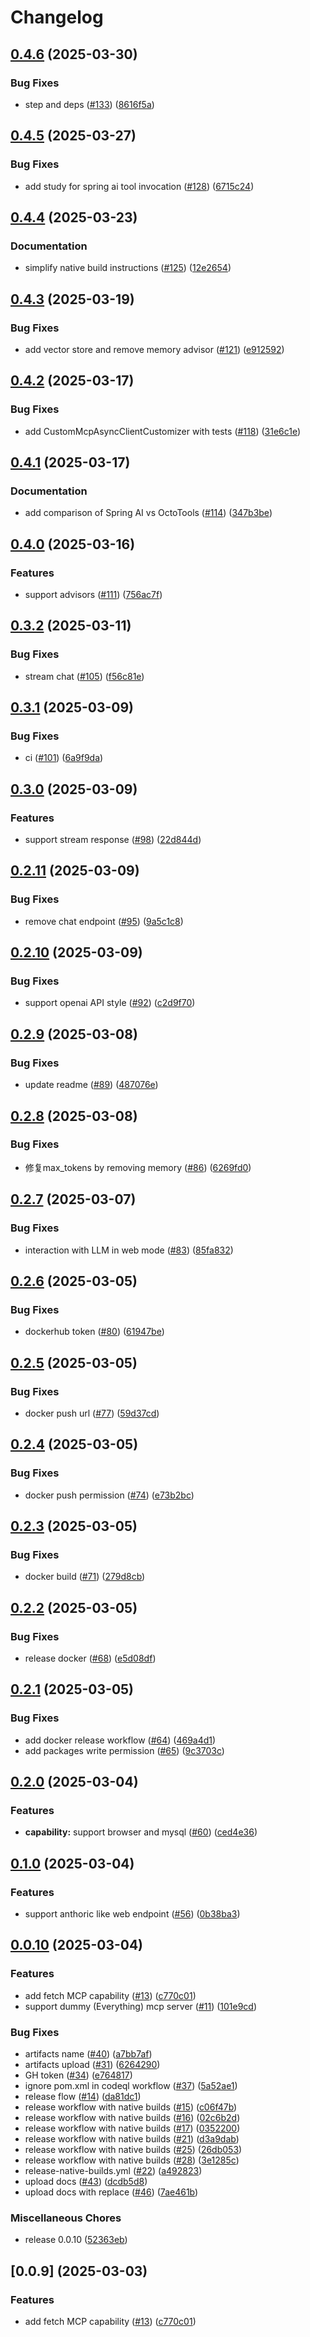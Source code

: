 # Changelog

## [0.4.6](https://github.com/moguyn/deepdesk/compare/v0.4.5...v0.4.6) (2025-03-30)


### Bug Fixes

* step and deps ([#133](https://github.com/moguyn/deepdesk/issues/133)) ([8616f5a](https://github.com/moguyn/deepdesk/commit/8616f5a87680ed33baf2b2351e2a1dd4f7b90c8a))

## [0.4.5](https://github.com/moguyn/deepdesk/compare/v0.4.4...v0.4.5) (2025-03-27)


### Bug Fixes

* add study for spring ai tool invocation ([#128](https://github.com/moguyn/deepdesk/issues/128)) ([6715c24](https://github.com/moguyn/deepdesk/commit/6715c248bf20669040f0a1066ca1867c87aebf90))

## [0.4.4](https://github.com/moguyn/deepdesk/compare/v0.4.3...v0.4.4) (2025-03-23)


### Documentation

* simplify native build instructions ([#125](https://github.com/moguyn/deepdesk/issues/125)) ([12e2654](https://github.com/moguyn/deepdesk/commit/12e2654a2376ebce1c6154837bc8c4aafcefd25f))

## [0.4.3](https://github.com/moguyn/deepdesk/compare/v0.4.2...v0.4.3) (2025-03-19)


### Bug Fixes

* add vector store and remove memory advisor ([#121](https://github.com/moguyn/deepdesk/issues/121)) ([e912592](https://github.com/moguyn/deepdesk/commit/e912592334c04508c03d284e890e5cced25f131b))

## [0.4.2](https://github.com/moguyn/deepdesk/compare/v0.4.1...v0.4.2) (2025-03-17)


### Bug Fixes

* add CustomMcpAsyncClientCustomizer with tests ([#118](https://github.com/moguyn/deepdesk/issues/118)) ([31e6c1e](https://github.com/moguyn/deepdesk/commit/31e6c1e9843123637c10b44462d311d801030fe0))

## [0.4.1](https://github.com/moguyn/deepdesk/compare/v0.4.0...v0.4.1) (2025-03-17)


### Documentation

* add comparison of Spring AI vs OctoTools ([#114](https://github.com/moguyn/deepdesk/issues/114)) ([347b3be](https://github.com/moguyn/deepdesk/commit/347b3be8dc36a249f66cd56de0bbcaf643c8fd57))

## [0.4.0](https://github.com/moguyn/deepdesk/compare/v0.3.2...v0.4.0) (2025-03-16)


### Features

* support advisors ([#111](https://github.com/moguyn/deepdesk/issues/111)) ([756ac7f](https://github.com/moguyn/deepdesk/commit/756ac7fa0ec99f43d54988243e46f9a22cee590d))

## [0.3.2](https://github.com/moguyn/deepdesk/compare/v0.3.1...v0.3.2) (2025-03-11)


### Bug Fixes

* stream chat ([#105](https://github.com/moguyn/deepdesk/issues/105)) ([f56c81e](https://github.com/moguyn/deepdesk/commit/f56c81ea10a0c35a5e3ef3eade3b34ac92494fcc))

## [0.3.1](https://github.com/moguyn/deepdesk/compare/v0.3.0...v0.3.1) (2025-03-09)


### Bug Fixes

* ci ([#101](https://github.com/moguyn/deepdesk/issues/101)) ([6a9f9da](https://github.com/moguyn/deepdesk/commit/6a9f9dadd910c74640933cb486605a6443122dff))

## [0.3.0](https://github.com/moguyn/deepdesk/compare/v0.2.11...v0.3.0) (2025-03-09)


### Features

* support stream response ([#98](https://github.com/moguyn/deepdesk/issues/98)) ([22d844d](https://github.com/moguyn/deepdesk/commit/22d844d5aea66a4e8a019730188d4789f599449a))

## [0.2.11](https://github.com/moguyn/deepdesk/compare/v0.2.10...v0.2.11) (2025-03-09)


### Bug Fixes

* remove chat endpoint ([#95](https://github.com/moguyn/deepdesk/issues/95)) ([9a5c1c8](https://github.com/moguyn/deepdesk/commit/9a5c1c802b07a6971541ee96fc57d2819889d4c6))

## [0.2.10](https://github.com/moguyn/deepdesk/compare/v0.2.9...v0.2.10) (2025-03-09)


### Bug Fixes

* support openai API style ([#92](https://github.com/moguyn/deepdesk/issues/92)) ([c2d9f70](https://github.com/moguyn/deepdesk/commit/c2d9f709847713ff0b7d125354e8ee69ab6aaad3))

## [0.2.9](https://github.com/moguyn/deepdesk/compare/v0.2.8...v0.2.9) (2025-03-08)


### Bug Fixes

* update readme ([#89](https://github.com/moguyn/deepdesk/issues/89)) ([487076e](https://github.com/moguyn/deepdesk/commit/487076eadcc0259837fd0f1ead9faf894f2b07d4))

## [0.2.8](https://github.com/moguyn/deepdesk/compare/v0.2.7...v0.2.8) (2025-03-08)


### Bug Fixes

* 修复max_tokens by removing memory ([#86](https://github.com/moguyn/deepdesk/issues/86)) ([6269fd0](https://github.com/moguyn/deepdesk/commit/6269fd08ce75932f56369ecf5ab4fe6e88484a69))

## [0.2.7](https://github.com/moguyn/deepdesk/compare/v0.2.6...v0.2.7) (2025-03-07)


### Bug Fixes

* interaction with LLM in web mode ([#83](https://github.com/moguyn/deepdesk/issues/83)) ([85fa832](https://github.com/moguyn/deepdesk/commit/85fa832052b5e9974f021d20ff16c726575a7ffe))

## [0.2.6](https://github.com/moguyn/deepdesk/compare/v0.2.5...v0.2.6) (2025-03-05)


### Bug Fixes

* dockerhub token ([#80](https://github.com/moguyn/deepdesk/issues/80)) ([61947be](https://github.com/moguyn/deepdesk/commit/61947be5420b50d35b8e398106b1fb53fdebc17e))

## [0.2.5](https://github.com/moguyn/deepdesk/compare/v0.2.4...v0.2.5) (2025-03-05)


### Bug Fixes

* docker push url ([#77](https://github.com/moguyn/deepdesk/issues/77)) ([59d37cd](https://github.com/moguyn/deepdesk/commit/59d37cda36822051a039ec8c11df729cef56d1e1))

## [0.2.4](https://github.com/moguyn/deepdesk/compare/v0.2.3...v0.2.4) (2025-03-05)


### Bug Fixes

* docker push permission ([#74](https://github.com/moguyn/deepdesk/issues/74)) ([e73b2bc](https://github.com/moguyn/deepdesk/commit/e73b2bc53b7777a622e2aefe45ab48f704c636ef))

## [0.2.3](https://github.com/moguyn/deepdesk/compare/v0.2.2...v0.2.3) (2025-03-05)


### Bug Fixes

* docker build ([#71](https://github.com/moguyn/deepdesk/issues/71)) ([279d8cb](https://github.com/moguyn/deepdesk/commit/279d8cb3957bb5e1cc6320fd9010211048b8d6f8))

## [0.2.2](https://github.com/moguyn/deepdesk/compare/v0.2.1...v0.2.2) (2025-03-05)


### Bug Fixes

* release docker ([#68](https://github.com/moguyn/deepdesk/issues/68)) ([e5d08df](https://github.com/moguyn/deepdesk/commit/e5d08df4c458fec73f8610d5271c2a4011b6c300))

## [0.2.1](https://github.com/moguyn/deepdesk/compare/v0.2.0...v0.2.1) (2025-03-05)


### Bug Fixes

* add docker release workflow ([#64](https://github.com/moguyn/deepdesk/issues/64)) ([469a4d1](https://github.com/moguyn/deepdesk/commit/469a4d159d33bb86ba1036799f15e869be248baf))
* add packages write permission ([#65](https://github.com/moguyn/deepdesk/issues/65)) ([9c3703c](https://github.com/moguyn/deepdesk/commit/9c3703caaba1c5a6e3534b638e88c3fa090ebaf2))

## [0.2.0](https://github.com/moguyn/deepdesk/compare/v0.1.0...v0.2.0) (2025-03-04)


### Features

* **capability:** support browser and mysql ([#60](https://github.com/moguyn/deepdesk/issues/60)) ([ced4e36](https://github.com/moguyn/deepdesk/commit/ced4e3679a1cdf7d0e2646a33246d866222ecb3f))

## [0.1.0](https://github.com/moguyn/deepdesk/compare/v0.0.10...v0.1.0) (2025-03-04)


### Features

* support anthoric like web endpoint ([#56](https://github.com/moguyn/deepdesk/issues/56)) ([0b38ba3](https://github.com/moguyn/deepdesk/commit/0b38ba363af57d3f666669fcb75f399f7fe1457b))

## [0.0.10](https://github.com/moguyn/deepdesk/compare/v1.1.9...v0.0.10) (2025-03-04)


### Features

* add fetch MCP capability ([#13](https://github.com/moguyn/deepdesk/issues/13)) ([c770c01](https://github.com/moguyn/deepdesk/commit/c770c01653d4c5aec6643a6901bde5cc11307098))
* support dummy (Everything) mcp server ([#11](https://github.com/moguyn/deepdesk/issues/11)) ([101e9cd](https://github.com/moguyn/deepdesk/commit/101e9cdebf0cb72987eb6e008f58e63012f448cf))


### Bug Fixes

* artifacts name ([#40](https://github.com/moguyn/deepdesk/issues/40)) ([a7bb7af](https://github.com/moguyn/deepdesk/commit/a7bb7afb4273590049df8a373a96eae885b2a6a7))
* artifacts upload ([#31](https://github.com/moguyn/deepdesk/issues/31)) ([6264290](https://github.com/moguyn/deepdesk/commit/626429075dc303201a0e5469f3ac7d937f49f120))
* GH token ([#34](https://github.com/moguyn/deepdesk/issues/34)) ([e764817](https://github.com/moguyn/deepdesk/commit/e764817ff040dd4141046f26487d8163a77d8259))
* ignore pom.xml in codeql workflow ([#37](https://github.com/moguyn/deepdesk/issues/37)) ([5a52ae1](https://github.com/moguyn/deepdesk/commit/5a52ae1b522bea1c755130909878312b217db575))
* release flow ([#14](https://github.com/moguyn/deepdesk/issues/14)) ([da81dc1](https://github.com/moguyn/deepdesk/commit/da81dc1681477113798e2cc32f0fa00ced214d7d))
* release workflow with native builds ([#15](https://github.com/moguyn/deepdesk/issues/15)) ([c06f47b](https://github.com/moguyn/deepdesk/commit/c06f47bc0947c5044caba2ac68b00ab2b43499ef))
* release workflow with native builds ([#16](https://github.com/moguyn/deepdesk/issues/16)) ([02c6b2d](https://github.com/moguyn/deepdesk/commit/02c6b2d2a194b3b6bc402d62bbfd9bcae1099d62))
* release workflow with native builds ([#17](https://github.com/moguyn/deepdesk/issues/17)) ([0352200](https://github.com/moguyn/deepdesk/commit/035220072cffe05f815ed0152733aec9f1fab0f9))
* release workflow with native builds ([#21](https://github.com/moguyn/deepdesk/issues/21)) ([d3a9dab](https://github.com/moguyn/deepdesk/commit/d3a9dabc65d74b2b577061ffb8b719c721e1186f))
* release workflow with native builds ([#25](https://github.com/moguyn/deepdesk/issues/25)) ([26db053](https://github.com/moguyn/deepdesk/commit/26db0537a99ac8ea6bc0fb152a5633c11883c971))
* release workflow with native builds ([#28](https://github.com/moguyn/deepdesk/issues/28)) ([3e1285c](https://github.com/moguyn/deepdesk/commit/3e1285cd307781a05f326a7de8ea3434f26b9ce1))
* release-native-builds.yml ([#22](https://github.com/moguyn/deepdesk/issues/22)) ([a492823](https://github.com/moguyn/deepdesk/commit/a4928239936ee6a6ae1f50875e70a567639787c1))
* upload docs ([#43](https://github.com/moguyn/deepdesk/issues/43)) ([dcdb5d8](https://github.com/moguyn/deepdesk/commit/dcdb5d8e4d9dc19db814fb47b3da29f04960fbc9))
* upload docs with replace ([#46](https://github.com/moguyn/deepdesk/issues/46)) ([7ae461b](https://github.com/moguyn/deepdesk/commit/7ae461b8b7ff93a36924a13554e18666da1681c0))


### Miscellaneous Chores

* release 0.0.10 ([52363eb](https://github.com/moguyn/deepdesk/commit/52363eb707ae783e7b64b00fd0e114c876c3053f))

## [0.0.9] (2025-03-03)

### Features

* add fetch MCP capability ([#13](https://github.com/moguyn/deepdesk/issues/13)) ([c770c01](https://github.com/moguyn/deepdesk/commit/c770c01653d4c5aec6643a6901bde5cc11307098))
